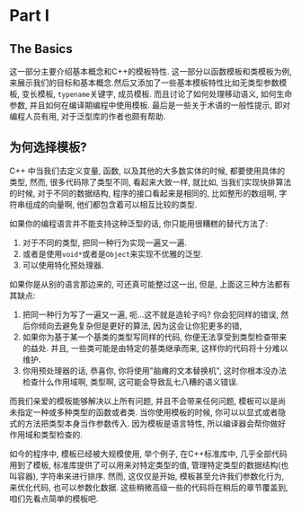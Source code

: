 # Part Ⅰ



## The Basics

这一部分主要介绍基本概念和C++的模板特性. 这一部分以函数模板和类模板为例, 来展示我们的目标和基本概念.然后又添加了一些基本模板特性比如无类型参数模板, 变长模板, `typename`关键字, 成员模板. 而且讨论了如何处理移动语义, 如何生命参数, 并且如何在编译期编程中使用模板. 最后是一些关于术语的一般性提示, 即对编程人员有用, 对于泛型库的作者也颇有帮助.



## 为何选择模板?

C++ 中当我们去定义变量, 函数, 以及其他的大多数实体的时候, 都要使用具体的类型, 然而, 很多代码除了类型不同, 看起来大致一样, 就比如, 当我们实现快排算法的时候, 对于不同的数据结构, 程序的接口看起来是相同的, 比如整形的数组啊, 字符串组成的向量啊, 他们都包含着可以相互比较的类型.

如果你的编程语言并不能支持这种泛型的话, 你只能用很糟糕的替代方法了:

1. 对于不同的类型, 把同一种行为实现一遍又一遍.
2. 或者是使用`void*`或者是`Object`来实现不优雅的泛型.
3. 可以使用特化预处理器.

如果你是从别的语言那边来的, 可还真可能整过这一出, 但是, 上面这三种方法都有其缺点:

1. 把同一种行为写了一遍又一遍, 呃...这不就是造轮子吗? 你会犯同样的错误, 然后你倾向去避免复杂但是更好的算法, 因为这会让你犯更多的错,
2. 如果你为基于某一个基类的类型写同样的代码, 你便无法享受到类型检查带来的益处. 并且, 一些类可能是由特定的基类继承而来, 这样你的代码将十分难以维护.
3. 你用预处理器的话, 恭喜你, 你将使用"脑瘫的文本替换机", 这时你根本没办法检查什么作用域啊, 类型啊, 这可能会导致乱七八糟的语义错误. 

而我们亲爱的模板能够解决以上所有问题, 并且不会带来任何问题, 模板可以是尚未指定一种或多种类型的函数或者类. 当你使用模板的时候, 你可以以显式或者隐式的方法把类型本身当作参数传入. 因为模板是语言特性, 所以编译器会帮你做好作用域和类型检查的.

如今的程序中, 模板已经被大规模使用, 举个例子, 在C++标准库中, 几乎全部代码用到了模板, 标准库提供了可以用来对特定类型的值, 管理特定类型的数据结构(也叫容器), 字符串来进行排序. 然而,  这仅仅是开始, 模板甚至允许我们参数化行为, 来优化代码, 也可以参数化数据. 这些稍微高级一些的代码将在稍后的章节覆盖到, 咱们先看点简单的模板吧.